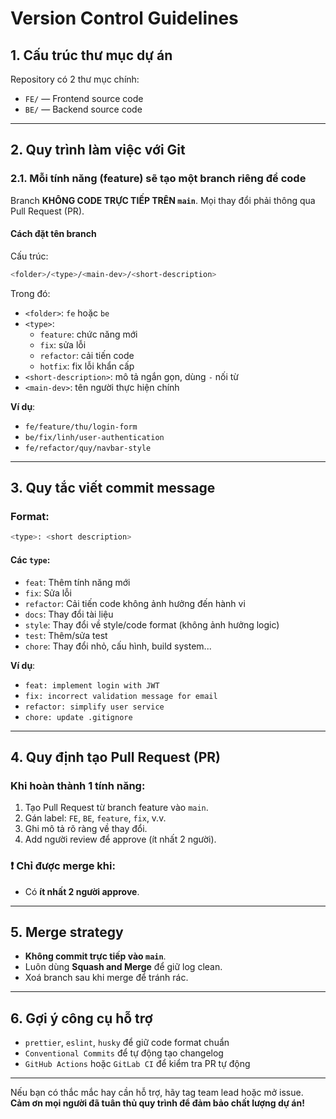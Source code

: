 # Version Control Guidelines

## 1. Cấu trúc thư mục dự án

Repository có 2 thư mục chính:

- `FE/` — Frontend source code
- `BE/` — Backend source code

---

## 2. Quy trình làm việc với Git

### 2.1. Mỗi tính năng (feature) sẽ tạo một branch riêng để code

Branch **KHÔNG CODE TRỰC TIẾP TRÊN `main`**. Mọi thay đổi phải thông qua Pull Request (PR).

#### Cách đặt tên branch

Cấu trúc:  
```bash
<folder>/<type>/<main-dev>/<short-description>
```

Trong đó:
- `<folder>`: `fe` hoặc `be`
- `<type>`:
  - `feature`: chức năng mới
  - `fix`: sửa lỗi
  - `refactor`: cải tiến code
  - `hotfix`: fix lỗi khẩn cấp
- `<short-description>`: mô tả ngắn gọn, dùng `-` nối từ
- `<main-dev>`: tên người thực hiện chính

**Ví dụ**:
- `fe/feature/thu/login-form`
- `be/fix/linh/user-authentication`
- `fe/refactor/quy/navbar-style`

---

## 3. Quy tắc viết commit message

### Format:
```bash
<type>: <short description>
```

#### Các `type`:
- `feat`: Thêm tính năng mới
- `fix`: Sửa lỗi
- `refactor`: Cải tiến code không ảnh hưởng đến hành vi
- `docs`: Thay đổi tài liệu
- `style`: Thay đổi về style/code format (không ảnh hưởng logic)
- `test`: Thêm/sửa test
- `chore`: Thay đổi nhỏ, cấu hình, build system...

**Ví dụ**:
- `feat: implement login with JWT`
- `fix: incorrect validation message for email`
- `refactor: simplify user service`
- `chore: update .gitignore`

---

## 4. Quy định tạo Pull Request (PR)

### Khi hoàn thành 1 tính năng:
1. Tạo Pull Request từ branch feature vào `main`.
2. Gán label: `FE`, `BE`, `feature`, `fix`, v.v.
3. Ghi mô tả rõ ràng về thay đổi.
4. Add người review để approve (ít nhất 2 người).

### ❗ Chỉ được merge khi:
- Có **ít nhất 2 người approve**.

---

## 5. Merge strategy

- **Không commit trực tiếp vào `main`**.
- Luôn dùng **Squash and Merge** để giữ log clean.
- Xoá branch sau khi merge để tránh rác.

---

## 6. Gợi ý công cụ hỗ trợ

- `prettier`, `eslint`, `husky` để giữ code format chuẩn
- `Conventional Commits` để tự động tạo changelog
- `GitHub Actions` hoặc `GitLab CI` để kiểm tra PR tự động

---

Nếu bạn có thắc mắc hay cần hỗ trợ, hãy tag team lead hoặc mở issue.  
**Cảm ơn mọi người đã tuân thủ quy trình để đảm bảo chất lượng dự án!**